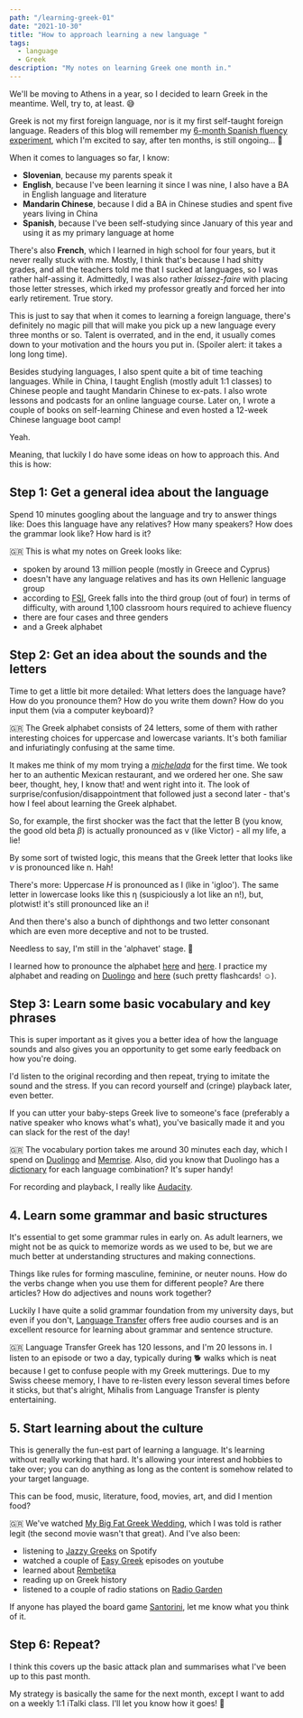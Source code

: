 ```yaml
---
path: "/learning-greek-01"
date: "2021-10-30"
title: "How to approach learning a new language "
tags:
  - language
  - Greek
description: "My notes on learning Greek one month in."
---
```

We'll be moving to Athens in a year, so I decided to learn Greek in the meantime. Well, try to, at least. 😅

Greek is not my first foreign language, nor is it my first self-taught foreign language. Readers of this blog will remember my [6-month Spanish fluency experiment](https://includejs.dev/tags/spanish/), which I'm excited to say, after ten months, is still ongoing... 😬

When it comes to languages so far, I know:

- **Slovenian**, because my parents speak it
- **English**, because I've been learning it since I was nine, I also have a BA in English language and literature
- **Mandarin Chinese**, because I did a BA in Chinese studies and spent five years living in China
- **Spanish**, because I've been self-studying since January of this year and using it as my primary language at home

There's also **French**, which I learned in high school for four years, but it never really stuck with me. Mostly, I think that's because I had shitty grades, and all the teachers told me that I sucked at languages, so I was rather half-assing it. Admittedly, I was also rather _laissez-faire_ with placing those letter stresses, which irked my professor greatly and forced her into early retirement. True story.

This is just to say that when it comes to learning a foreign language, there's definitely no magic pill that will make you pick up a new language every three months or so. Talent is overrated, and in the end, it usually comes down to your motivation and the hours you put in. (Spoiler alert: it takes a long long time).

Besides studying languages, I also spent quite a bit of time teaching languages. While in China, I taught English (mostly adult 1:1 classes) to Chinese people and taught Mandarin Chinese to ex-pats. I also wrote lessons and podcasts for an online language course. Later on, I wrote a couple of books on self-learning Chinese and even hosted a 12-week Chinese language boot camp!

Yeah.

Meaning, that luckily I do have some ideas on how to approach this. And this is how:

## Step 1: Get a general idea about the language

Spend 10 minutes googling about the language and try to answer things like: Does this language have any relatives? How many speakers? How does the grammar look like? How hard is it?

🇬🇷 This is what my notes on Greek looks like:

- spoken by around 13 million people (mostly in Greece and Cyprus)
- doesn't have any language relatives and has its own Hellenic language group
- according to [FSI](https://www.state.gov/foreign-language-training/), Greek falls into the third group (out of four) in terms of difficulty, with around 1,100 classroom hours required to achieve fluency
- there are four cases and three genders
- and a Greek alphabet

## Step 2: Get an idea about the sounds and the letters

Time to get a little bit more detailed: What letters does the language have? How do you pronounce them? How do you write them down? How do you input them (via a computer keyboard)?

🇬🇷  The Greek alphabet consists of 24 letters, some of them with rather interesting choices for uppercase and lowercase variants. It's both familiar and infuriatingly confusing at the same time.

It makes me think of my mom trying a _[michelada](https://en.wikipedia.org/wiki/Michelada)_ for the first time. We took her to an authentic Mexican restaurant, and we ordered her one. She saw beer, thought, hey, I know that!  and went right into it. The look of surprise/confusion/disappointment that followed just a second later - that's how I feel about learning the Greek alphabet.

So, for example, the first shocker was the fact that the letter B (you know, the good old beta _β_) is actually pronounced as v (like Victor) - all my life, a lie!

By some sort of twisted logic, this means that the Greek letter that looks like _ν_  is pronounced like n. Hah!

There's more:
Uppercase _H_ is pronounced as Ι (like in 'igloo'). The same letter in lowercase looks like this η (suspiciously a lot like an n!), but, plotwist! it's still pronounced like an i!

And then there's also a bunch of diphthongs and two letter consonant which are even more deceptive and not to be trusted.

Needless to say, I'm still in the 'alphavet' stage. 🥁

I learned how to pronounce the alphabet [here](https://www.youtube.com/watch?v=RQF6dZZqX5I) and [here](https://www.youtube.com/watch?v=28yu1PFc438).
I practice my alphabet and reading on [Duolingo](https://www.duolingo.com/learn) and [here](https://babadum.com/play/?lang=11&game=1) (such pretty flashcards! ☺️).

## Step 3: Learn some basic vocabulary and key phrases

This is super important as it gives you a better idea of how the language sounds and also gives you an opportunity to get some early feedback on how you're doing.

I'd listen to the original recording and then repeat, trying to imitate the sound and the stress. If you can record yourself and (cringe) playback later, even better.

If you can utter your baby-steps Greek live to someone's face (preferably a native speaker who knows what's what), you've basically made it and you can slack for the rest of the day!

🇬🇷 The vocabulary portion takes me around 30 minutes each day, which I spend on [Duolingo](https://www.duolingo.com/learn) and [Memrise](https://app.memrise.com/courses/english/greek/). Also, did you know that Duolingo has a [dictionary](https://www.duolingo.com/dictionary/el) for each language combination? It's super handy!

For recording and playback, I really like [Audacity](https://www.audacityteam.org/).

## 4. Learn some grammar and basic structures

It's essential to get some grammar rules in early on. As adult learners, we might not be as quick to memorize words as we used to be, but we are much better at understanding structures and making connections.

Things like rules for forming masculine, feminine, or neuter nouns. How do the verbs change when you use them for different people? Are there articles? How do adjectives and nouns work together?

Luckily I have quite a solid grammar foundation from my university days, but even if you don't, [Language Transfer](https://www.languagetransfer.org/) offers free audio courses and is an excellent resource for learning about grammar and sentence structure.

🇬🇷 Language Transfer Greek has 120 lessons, and I'm 20 lessons in. I listen to an episode or two a day, typically during 🐕 walks which is neat because I get to confuse people with my Greek mutterings. Due to my Swiss cheese memory, I have to re-listen every lesson several times before it sticks, but that's alright, Mihalis from Language Transfer is plenty entertaining.

## 5. Start learning about the culture

This is generally the fun-est part of learning a language. It's learning without really working that hard. It's allowing your interest and hobbies to take over; you can do anything as long as the content is somehow related to your target language.

This can be food, music, literature, food, movies, art, and did I mention food?

🇬🇷 We've watched [My Big Fat Greek Wedding](https://www.imdb.com/title/tt0259446/), which I was told is rather legit (the second movie wasn't that great). And I've also been:
- listening to [Jazzy Greeks](https://open.spotify.com/playlist/6Ddo8LUjUif72vQWXajiZ5?si=5269f4c89e484076) on Spotify
- watched a couple of [Easy Greek](https://www.youtube.com/watch?v=28yu1PFc438e) episodes on youtube
- learned about [Rembetika](https://www.greecetravel.com/music/rembetika/)
- reading up on Greek history
- listened to a couple of radio stations on [Radio Garden](http://radio.garden/visit/rehlingen-siersburg/FRD1V7Se)

If anyone has played the board game [Santorini](https://boardgamegeek.com/boardgame/194655/santorini), let me know what you think of it.

## Step 6: Repeat?

I think this covers up the basic attack plan and summarises what I've been up to this past month.

My strategy is basically the same for the next month, except I want to add on a weekly 1:1 iTalki class. I'll let you know how it goes! 🤞
